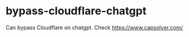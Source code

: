 # bypass-cloudflare-chatgpt
Can bypass Cloudflare on chatgpt. Check https://www.capsolver.com/ 
                                                                  